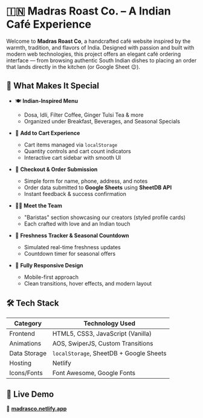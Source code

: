 # 🇮🇳 Madras Roast Co. – A Indian Café Experience

Welcome to **Madras Roast Co**, a handcrafted café website inspired by the warmth, tradition, and flavors of India. Designed with passion and built with modern web technologies, this project offers an elegant café ordering interface — from browsing authentic South Indian dishes to placing an order that lands directly in the kitchen (or Google Sheet 😉).


## 🌟 What Makes It Special

- 🍽️ **Indian-Inspired Menu**
  - Dosa, Idli, Filter Coffee, Ginger Tulsi Tea & more
  - Organized under Breakfast, Beverages, and Seasonal Specials

- 🛒 **Add to Cart Experience**
  - Cart items managed via `localStorage`
  - Quantity controls and cart count indicators
  - Interactive cart sidebar with smooth UI

- 🧾 **Checkout & Order Submission**
  - Simple form for name, phone, address, and notes
  - Order data submitted to **Google Sheets** using **SheetDB API**
  - Instant feedback & success confirmation

- 👨‍🍳 **Meet the Team**
  - "Baristas" section showcasing our creators (styled profile cards)
  - Each crafted with love and an Indian touch

- 🌿 **Freshness Tracker & Seasonal Countdown**
  - Simulated real-time freshness updates
  - Countdown timer for seasonal offers

- 📱 **Fully Responsive Design**
  - Mobile-first approach
  - Clean transitions, hover effects, and modern layout


## 🛠 Tech Stack

| Category     | Technology Used                    |
|--------------|-------------------------------------|
| Frontend     | HTML5, CSS3, JavaScript (Vanilla)   |
| Animations   | AOS, SwiperJS, Custom Transitions   |
| Data Storage | `localStorage`, SheetDB + Google Sheets |
| Hosting      | Netlify                             |
| Icons/Fonts  | Font Awesome, Google Fonts          |


## 🔗 Live Demo

📍 **[madrasco.netlify.app](https://madrasco.netlify.app)**

